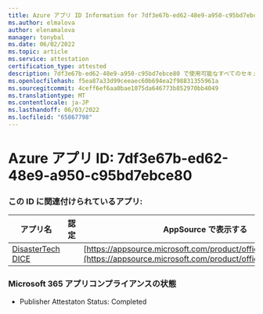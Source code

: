 ```yaml
---
title: Azure アプリ ID Information for 7df3e67b-ed62-48e9-a950-c95bd7ebce80
ms.author: elmalova
author: elenamalova
manager: tonybal
ms.date: 06/02/2022
ms.topic: article
ms.service: attestation
certification_type: attested
description: 7df3e67b-ed62-48e9-a950-c95bd7ebce80 で使用可能なすべてのセキュリティとコンプライアンス情報。
ms.openlocfilehash: f5ea87a33d99ceeaec60b694ea2f98831355961a
ms.sourcegitcommit: 4ceff6ef6aa0bae1075da646773b852970bb4049
ms.translationtype: MT
ms.contentlocale: ja-JP
ms.lasthandoff: 06/03/2022
ms.locfileid: "65867798"
---
```

# <a name="azure-app-id-7df3e67b-ed62-48e9-a950-c95bd7ebce80"></a>Azure アプリ ID: 7df3e67b-ed62-48e9-a950-c95bd7ebce80


### <a name="apps-associated-with-this-id"></a>この ID に関連付けられているアプリ:
| **アプリ名** | **認定** | **AppSource で表示する** |
|--------------|---------------|-----------------------|
| [DisasterTech DICE](../forward/WA200001909.md) |  | [https://appsource.microsoft.com/product/office/WA200001909](https://appsource.microsoft.com/product/office/WA200001909) |

### <a name="microsoft-365-app-compliance-status"></a>Microsoft 365 アプリコンプライアンスの状態
- Publisher Attestaton Status: Completed
